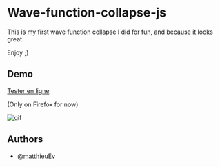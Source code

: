 ﻿# Wave-function-collapse-js
 This is my first wave function collapse I did for fun, and because it looks great.
 
 Enjoy ;)

## Demo

[Tester en ligne](https://matthieuev.github.io/Wave-function-collapse-js/)

(Only on Firefox for now)

![gif](https://github.com/matthieuEv/Wave-function-collapse-js/blob/main/gif.gif?raw=true)

## Authors

- [@matthieuEv](https://www.github.com/matthieuEv)
